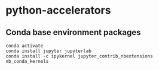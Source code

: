 # python-accelerators

## Conda base environment packages

```shell
conda activate
conda install jupyter jupyterlab
conda install -c ipykernel jupyter_contrib_nbextensions nb_conda_kernels
```
